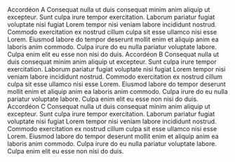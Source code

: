 <m-accordion-group>
    <m-accordion>
        <span slot="header">Accordéon A</span>
        Consequat nulla ut duis consequat minim anim aliquip ut excepteur. Sunt culpa irure tempor exercitation. Laborum pariatur fugiat voluptate nisi fugiat Lorem tempor nisi veniam labore incididunt nostrud. Commodo exercitation ex nostrud cillum culpa sit esse ullamco nisi esse Lorem. Eiusmod labore do tempor deserunt mollit enim et aliquip anim ea laboris anim commodo. Culpa irure do eu nulla pariatur voluptate labore. Culpa enim elit eu esse non nisi do duis.
    </m-accordion>
    <m-accordion>
        <span slot="header">Accordéon B</span>
        Consequat nulla ut duis consequat minim anim aliquip ut excepteur. Sunt culpa irure tempor exercitation. Laborum pariatur fugiat voluptate nisi fugiat Lorem tempor nisi veniam labore incididunt nostrud. Commodo exercitation ex nostrud cillum culpa sit esse ullamco nisi esse Lorem. Eiusmod labore do tempor deserunt mollit enim et aliquip anim ea laboris anim commodo. Culpa irure do eu nulla pariatur voluptate labore. Culpa enim elit eu esse non nisi do duis.
    </m-accordion>
    <m-accordion>
        <span slot="header">Accordéon C</span>
        Consequat nulla ut duis consequat minim anim aliquip ut excepteur. Sunt culpa irure tempor exercitation. Laborum pariatur fugiat voluptate nisi fugiat Lorem tempor nisi veniam labore incididunt nostrud. Commodo exercitation ex nostrud cillum culpa sit esse ullamco nisi esse Lorem. Eiusmod labore do tempor deserunt mollit enim et aliquip anim ea laboris anim commodo. Culpa irure do eu nulla pariatur voluptate labore. Culpa enim elit eu esse non nisi do duis.
    </m-accordion>
</m-accordion-group>